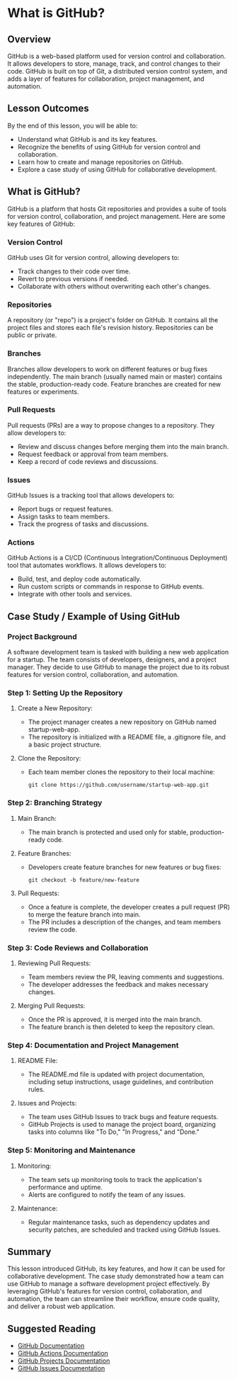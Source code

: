 # What is GitHub?

## Overview
GitHub is a web-based platform used for version control and collaboration. It allows developers to store, manage, track, and control changes to their code. GitHub is built on top of Git, a distributed version control system, and adds a layer of features for collaboration, project management, and automation.

## Lesson Outcomes
By the end of this lesson, you will be able to:

- Understand what GitHub is and its key features.
- Recognize the benefits of using GitHub for version control and collaboration.
- Learn how to create and manage repositories on GitHub.
- Explore a case study of using GitHub for collaborative development.


## What is GitHub?
GitHub is a platform that hosts Git repositories and provides a suite of tools for version control, collaboration, and project management. Here are some key features of GitHub:

### Version Control
GitHub uses Git for version control, allowing developers to:

- Track changes to their code over time.
- Revert to previous versions if needed.
- Collaborate with others without overwriting each other's changes.

### Repositories
A repository (or "repo") is a project's folder on GitHub. It contains all the project files and stores each file's revision history. Repositories can be public or private.

### Branches
Branches allow developers to work on different features or bug fixes independently. The main branch (usually named main or master) contains the stable, production-ready code. Feature branches are created for new features or experiments.

### Pull Requests
Pull requests (PRs) are a way to propose changes to a repository. They allow developers to:

- Review and discuss changes before merging them into the main branch.
- Request feedback or approval from team members.
- Keep a record of code reviews and discussions.

### Issues
GitHub Issues is a tracking tool that allows developers to:

- Report bugs or request features.
- Assign tasks to team members.
- Track the progress of tasks and discussions.

### Actions
GitHub Actions is a CI/CD (Continuous Integration/Continuous Deployment) tool that automates workflows. It allows developers to:

- Build, test, and deploy code automatically.
- Run custom scripts or commands in response to GitHub events.
- Integrate with other tools and services.

## Case Study / Example of Using GitHub

### Project Background
A software development team is tasked with building a new web application for a startup. The team consists of developers, designers, and a project manager. They decide to use GitHub to manage the project due to its robust features for version control, collaboration, and automation.

### Step 1: Setting Up the Repository
1. Create a New Repository:

    - The project manager creates a new repository on GitHub named startup-web-app.
    - The repository is initialized with a README file, a .gitignore file, and a basic project structure.

2. Clone the Repository:
    - Each team member clones the repository to their local machine:
        ```
        git clone https://github.com/username/startup-web-app.git
        ```
### Step 2: Branching Strategy
1. Main Branch:

    - The main branch is protected and used only for stable, production-ready code.
2. Feature Branches:

    - Developers create feature branches for new features or bug fixes:
        ```
        git checkout -b feature/new-feature
        ```

3. Pull Requests:

    - Once a feature is complete, the developer creates a pull request (PR) to merge the feature branch into main.
    - The PR includes a description of the changes, and team members review the code.

### Step 3: Code Reviews and Collaboration
1. Reviewing Pull Requests:

    - Team members review the PR, leaving comments and suggestions.
    - The developer addresses the feedback and makes necessary changes.

2. Merging Pull Requests:

    - Once the PR is approved, it is merged into the main branch.
    - The feature branch is then deleted to keep the repository clean.

### Step 4: Documentation and Project Management
1. README File:

    - The README.md file is updated with project documentation, including setup instructions, usage guidelines, and contribution rules.

2. Issues and Projects:

    - The team uses GitHub Issues to track bugs and feature requests.
    - GitHub Projects is used to manage the project board, organizing tasks into columns like "To Do," "In Progress," and "Done."

### Step 5: Monitoring and Maintenance

1. Monitoring:

    - The team sets up monitoring tools to track the application's performance and uptime.
    - Alerts are configured to notify the team of any issues.

2. Maintenance:

    - Regular maintenance tasks, such as dependency updates and security patches, are scheduled and tracked using GitHub Issues.


## Summary
This lesson introduced GitHub, its key features, and how it can be used for collaborative development. The case study demonstrated how a team can use GitHub to manage a software development project effectively. By leveraging GitHub's features for version control, collaboration, and automation, the team can streamline their workflow, ensure code quality, and deliver a robust web application.

## Suggested Reading
- [GitHub Documentation](https://docs.github.com/en)
- [GitHub Actions Documentation](https://docs.github.com/en/actions)
- [GitHub Projects Documentation](https://docs.github.com/en/issues/organizing-your-work-with-project-boards)
- [GitHub Issues Documentation](https://docs.github.com/en/issues/tracking-your-work-with-issues)